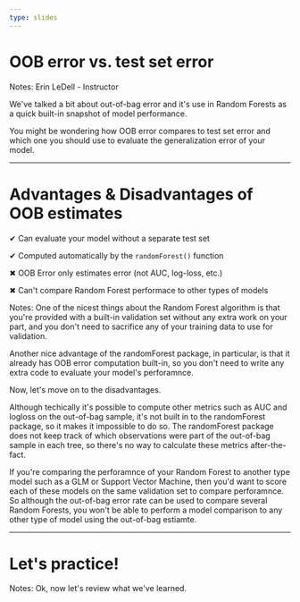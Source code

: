 ```yaml
---
type: slides
---
```


# OOB error vs. test set error

Notes: Erin LeDell - Instructor

We've talked a bit about out-of-bag error and it's use in Random Forests as a quick built-in snapshot of model performance.

You might be wondering how OOB error compares to test set error and which one you should use to evaluate the generalization error of your model.

---

# Advantages & Disadvantages of OOB estimates

✔ Can evaluate your model without a separate test set

✔ Computed automatically by the `randomForest()` function

✖ OOB Error only estimates error (not AUC, log-loss, etc.)

✖ Can't compare Random Forest performace to other types of models


Notes: One of the nicest things about the Random Forest algorithm is that you're provided with a built-in validation set without any extra work on your part, and you don't need to sacrifice any of your training data to use for validation.

Another nice advantage of the randomForest package, in particular, is that it already has OOB error computation built-in, so you don't need to write any extra code to evaluate your model's perforamnce.

Now, let's move on to the disadvantages.

Although techically it's possible to compute other metrics such as AUC and logloss on the out-of-bag sample, it's not built in to the randomForest package, so it makes it impossible to do so.  The randomForest package does not keep track of which observations were part of the out-of-bag sample in each tree, so there's no way to calculate these metrics after-the-fact.

If you're comparing the perforamnce of your Random Forest to another type model such as a GLM or Support Vector Machine, then you'd want to score each of these models on the same validation set to compare perforamnce.  So although the out-of-bag error rate can be used to compare several Random Forests, you won't be able to perform a model comparison to any other type of model using the out-of-bag estiamte.


---

# Let's practice!

Notes: Ok, now let's review what we've learned.

